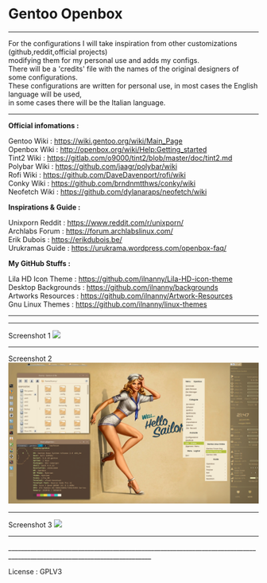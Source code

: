 # <b>Gentoo Openbox </b><br>
___________________________________________________________________________________________________________________________

For the configurations I will take inspiration from other customizations (github,reddit,official projects)<br>
modifying them for my personal use and adds my configs.<br>
There will be a 'credits' file with the names of the original designers of some configurations.<br>
These configurations are written for personal use, in most cases the English language will be used,<br>
in some cases there will be the Italian language.<br>
___________________________________________________________________________________________________________________________

<b>Official infomations :</b><br>

Gentoo  Wiki    : https://wiki.gentoo.org/wiki/Main_Page<br>
Openbox Wiki    : http://openbox.org/wiki/Help:Getting_started<br>
Tint2 Wiki      : https://gitlab.com/o9000/tint2/blob/master/doc/tint2.md<br>
Polybar Wiki    : https://github.com/jaagr/polybar/wiki<br>
Rofi Wiki       : https://github.com/DaveDavenport/rofi/wiki<br>
Conky Wiki      : https://github.com/brndnmtthws/conky/wiki<br>
Neofetch Wiki   : https://github.com/dylanaraps/neofetch/wiki<br>


<b>Inspirations & Guide :</b><br>

Unixporn Reddit : https://www.reddit.com/r/unixporn/<br>
Archlabs Forum  : https://forum.archlabslinux.com/<br>
Erik Dubois     : https://erikdubois.be/<br>
Urukramas Guide : https://urukrama.wordpress.com/openbox-faq/<br>


<b>My GitHub Stuffs  :</b><br>

Lila HD Icon Theme  : https://github.com/ilnanny/Lila-HD-icon-theme<br>
Desktop Backgrounds : https://github.com/ilnanny/backgrounds<br>
Artworks Resources  : https://github.com/ilnanny/Artwork-Resources<br>
Gnu Linux Themes     : https://github.com/ilnanny/linux-themes<br>
___________________________________________________________________________________________________________________________

<hr align=”left” size=”1″ width=”300″ color=”red” noshade>
Screenshot 1
<img src="https://raw.githubusercontent.com/ilnanny/Dotfiles/master/screen.png?raw=true"screen">
<hr align=”left” size=”1″ width=”300″ color=”red” noshade>
Screenshot 2
<img src="https://raw.githubusercontent.com/ilnanny/Dotfiles/master/screen1.png?raw=true"screen">
<hr align=”left” size=”1″ width=”300″ color=”red” noshade>
Screenshot 3
<img src="https://raw.githubusercontent.com/ilnanny/Dotfiles/master/screen-2.png?raw=true"screen">
<hr align=”left” size=”1″ width=”300″ color=”red” noshade>
___________________________________________________________________________________________________________________________

License : GPLV3<br>

